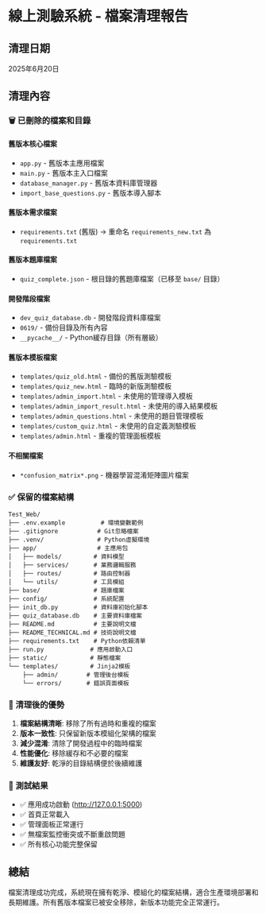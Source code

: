 # 線上測驗系統 - 檔案清理報告

## 清理日期
2025年6月20日

## 清理內容

### 🗑️ 已刪除的檔案和目錄

#### 舊版本核心檔案
- `app.py` - 舊版本主應用檔案
- `main.py` - 舊版本主入口檔案  
- `database_manager.py` - 舊版本資料庫管理器
- `import_base_questions.py` - 舊版本導入腳本

#### 舊版本需求檔案
- `requirements.txt` (舊版) → 重命名 `requirements_new.txt` 為 `requirements.txt`

#### 舊版本題庫檔案
- `quiz_complete.json` - 根目錄的舊題庫檔案（已移至 `base/` 目錄）

#### 開發階段檔案
- `dev_quiz_database.db` - 開發階段資料庫檔案
- `0619/` - 備份目錄及所有內容
- `__pycache__/` - Python緩存目錄（所有層級）

#### 舊版本模板檔案
- `templates/quiz_old.html` - 備份的舊版測驗模板
- `templates/quiz_new.html` - 臨時的新版測驗模板
- `templates/admin_import.html` - 未使用的管理導入模板
- `templates/admin_import_result.html` - 未使用的導入結果模板
- `templates/admin_questions.html` - 未使用的題目管理模板
- `templates/custom_quiz.html` - 未使用的自定義測驗模板
- `templates/admin.html` - 重複的管理面板模板

#### 不相關檔案
- `*confusion_matrix*.png` - 機器學習混淆矩陣圖片檔案

### ✅ 保留的檔案結構

```
Test_Web/
├── .env.example          # 環境變數範例
├── .gitignore           # Git忽略檔案
├── .venv/               # Python虛擬環境
├── app/                 # 主應用包
│   ├── models/         # 資料模型
│   ├── services/       # 業務邏輯服務
│   ├── routes/         # 路由控制器
│   └── utils/          # 工具模組
├── base/               # 題庫檔案
├── config/             # 系統配置
├── init_db.py          # 資料庫初始化腳本
├── quiz_database.db    # 主要資料庫檔案
├── README.md           # 主要說明文檔
├── README_TECHNICAL.md # 技術說明文檔
├── requirements.txt    # Python依賴清單
├── run.py             # 應用啟動入口
├── static/            # 靜態檔案
└── templates/         # Jinja2模板
    ├── admin/        # 管理後台模板
    └── errors/       # 錯誤頁面模板
```

### 🎯 清理後的優勢

1. **檔案結構清晰**: 移除了所有過時和重複的檔案
2. **版本一致性**: 只保留新版本模組化架構的檔案  
3. **減少混淆**: 清除了開發過程中的臨時檔案
4. **性能優化**: 移除緩存和不必要的檔案
5. **維護友好**: 乾淨的目錄結構便於後續維護

### 🚀 測試結果

- ✅ 應用成功啟動 (http://127.0.0.1:5000)
- ✅ 首頁正常載入
- ✅ 管理面板正常運行 
- ✅ 無檔案監控衝突或不斷重啟問題
- ✅ 所有核心功能完整保留

## 總結

檔案清理成功完成，系統現在擁有乾淨、模組化的檔案結構，適合生產環境部署和長期維護。所有舊版本檔案已被安全移除，新版本功能完全正常運行。

